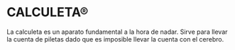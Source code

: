 # CALCULETA®

La calculeta es un aparato fundamental a la hora de nadar. Sirve para llevar la cuenta de piletas dado que es imposible llevar la cuenta con el cerebro.




